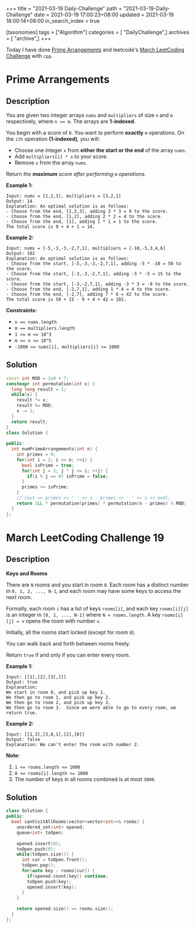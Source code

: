 +++
title = "2021-03-19 Daily-Challenge"
path = "2021-03-19-Daily-Challenge"
date = 2021-03-19 17:00:23+08:00
updated = 2021-03-19 18:00:14+08:00
in_search_index = true

[taxonomies]
tags = ["Algorithm"]
categories = [ "DailyChallenge",]
archives = [ "archive",]
+++

Today I have done [Prime Arrangements](https://leetcode.com/problems/prime-arrangements/) and leetcode's [March LeetCoding Challenge](https://leetcode.com/explore/challenge/card/march-leetcoding-challenge-2021/590/week-3-march-15th-march-21st/3677/) with `cpp`.

<!-- more -->

# Prime Arrangements

## Description

You are given two integer arrays `nums` and `multipliers` of size `n` and `m` respectively, where `n >= m`. The arrays are **1-indexed**.

You begin with a score of `0`. You want to perform **exactly** `m` operations. On the `ith` operation **(1-indexed)**, you will:

- Choose one integer `x` from **either the start or the end** of the array `nums`.
- Add `multipliers[i] * x` to your score.
- Remove `x` from the array `nums`.

Return *the **maximum** score after performing* `m` *operations.*

 

**Example 1:**

```
Input: nums = [1,2,3], multipliers = [3,2,1]
Output: 14
Explanation: An optimal solution is as follows:
- Choose from the end, [1,2,3], adding 3 * 3 = 9 to the score.
- Choose from the end, [1,2], adding 2 * 2 = 4 to the score.
- Choose from the end, [1], adding 1 * 1 = 1 to the score.
The total score is 9 + 4 + 1 = 14.
```

**Example 2:**

```
Input: nums = [-5,-3,-3,-2,7,1], multipliers = [-10,-5,3,4,6]
Output: 102
Explanation: An optimal solution is as follows:
- Choose from the start, [-5,-3,-3,-2,7,1], adding -5 * -10 = 50 to the score.
- Choose from the start, [-3,-3,-2,7,1], adding -3 * -5 = 15 to the score.
- Choose from the start, [-3,-2,7,1], adding -3 * 3 = -9 to the score.
- Choose from the end, [-2,7,1], adding 1 * 4 = 4 to the score.
- Choose from the end, [-2,7], adding 7 * 6 = 42 to the score. 
The total score is 50 + 15 - 9 + 4 + 42 = 102.
```

 

**Constraints:**

- `n == nums.length`
- `m == multipliers.length`
- `1 <= m <= 10^3`
- `m <= n <= 10^5`
- `-1000 <= nums[i], multipliers[i] <= 1000`

## Solution

``` cpp
const int MOD = 1e9 + 7;
constexpr int permutation(int x) {
  long long result = 1;
  while(x) {
    result *= x;
    result %= MOD;
    x -= 1;
  }
  return result;
}
class Solution {
  
public:
  int numPrimeArrangements(int n) {
    int primes = 0;
    for(int i = 2; i <= n; ++i) {
      bool isPrime = true;
      for(int j = 2; j * j <= i; ++j) {
        if(i % j == 0) isPrime = false;
      }
      primes += isPrime;
    }
    // cout << primes << ' ' << n - primes << ' ' << n << endl;
    return 1LL * permutation(primes) * permutation(n - primes) % MOD;
  }
};
```

# March LeetCoding Challenge 19

## Description

**Keys and Rooms**

There are `N` rooms and you start in room `0`. Each room has a distinct number in `0, 1, 2, ..., N-1`, and each room may have some keys to access the next room. 

Formally, each room `i` has a list of keys `rooms[i]`, and each key `rooms[i][j]` is an integer in `[0, 1, ..., N-1]` where `N = rooms.length`. A key `rooms[i][j] = v` opens the room with number `v`.

Initially, all the rooms start locked (except for room `0`). 

You can walk back and forth between rooms freely.

Return `true` if and only if you can enter every room.



**Example 1:**

```
Input: [[1],[2],[3],[]]
Output: true
Explanation:  
We start in room 0, and pick up key 1.
We then go to room 1, and pick up key 2.
We then go to room 2, and pick up key 3.
We then go to room 3.  Since we were able to go to every room, we return true.
```

**Example 2:**

```
Input: [[1,3],[3,0,1],[2],[0]]
Output: false
Explanation: We can't enter the room with number 2.
```

**Note:**

1. `1 <= rooms.length <= 1000`
2. `0 <= rooms[i].length <= 1000`
3. The number of keys in all rooms combined is at most `3000`.

## Solution

``` cpp
class Solution {
public:
  bool canVisitAllRooms(vector<vector<int>>& rooms) {
    unordered_set<int> opened;
    queue<int> toOpen;
    
    opened.insert(0);
    toOpen.push(0);
    while(toOpen.size()) {
      int cur = toOpen.front();
      toOpen.pop();
      for(auto key : rooms[cur]) {
        if(opened.count(key)) continue;
        toOpen.push(key);
        opened.insert(key);
      }
    }
    
    return opened.size() == rooms.size();
  }
};
```

